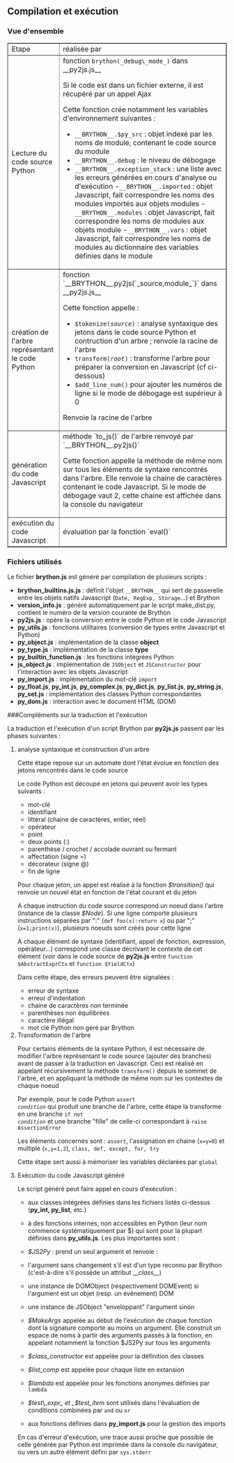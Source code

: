 Compilation et exécution
------------------------

### Vue d'ensemble

<table border=1 cellpadding =5>
<tr><td>Etape</td><td>réalisée par</td></tr>
<tr>
<td>Lecture du code source Python</td>
<td>fonction <code>brython(_debug\_mode_)</code> dans __py2js.js__

Si le code est dans un fichier externe, il est récupéré par un appel Ajax

  Cette fonction crée notamment les variables d'environnement suivantes :
  - `__BRYTHON__.$py_src` : objet indexé par les noms de module, contenant le code source du module
  - `__BRYTHON__.debug` : le niveau de débogage
  - `__BRYTHON__.exception_stack` : une liste avec les erreurs générées en cours d'analyse ou d'exécution
  -`__BRYTHON__.imported` : objet Javascript, fait correspondre les noms des modules importés aux objets modules
  -`__BRYTHON__.modules` : objet Javascript, fait correspondre les noms de modules aux objets module
  -`__BRYTHON__.vars` : objet Javascript, fait correspondre les noms de modules au dictionnaire des variables définies dans le module
</td>
</tr>

<tr>
<td>
création de l'arbre représentant le code Python
</td>
<td>
fonction `__BRYTHON__.py2js(`_source,module_`)` dans __py2js.js__

Cette fonction appelle :

- <code>$tokenize(_source_)</code> : analyse syntaxique des jetons dans le code source Python et contruction d'un arbre ;
 renvoie la racine de l'arbre
- <code>transform(_root_)</code> : transforme l'arbre pour préparer la conversion en Javascript (cf ci-dessous)
- `$add_line_num()` pour ajouter les numéros de ligne si le mode de débogage est supérieur à 0

Renvoie la racine de l'arbre
</td>
</tr>

<tr>
<td>génération du code Javascript</td>
<td>méthode `to_js()` de l'arbre renvoyé par `__BRYTHON__.py2js()`

Cette fonction appelle la méthode de même nom sur tous les éléments de syntaxe rencontrés dans l'arbre. Elle renvoie la chaine de caractères contenant le code Javascript. Si le mode de débogage vaut 2, cette chaine est affichée dans la console du navigateur
</td>
</tr>

<tr>
    
<td>
exécution du code Javascript
</td>
<td>
évaluation par la fonction `eval()`
</td>
</tr>

</table>

### Fichiers utilisés

Le fichier __brython.js__ est généré par compilation de plusieurs scripts :


- __brython\_builtins.js.js__ : définit l'objet `__BRYTHON__` qui sert de passerelle entre les objets natifs Javascript (`Date, RegExp, Storage`...) et Brython
- __version\_info.js__ : généré automatiquement par le script make_dist.py, contient le numéro de la version courante de Brython
- __py2js.js__ : opère la conversion entre le code Python et le code Javascript
- __py\_utils.js__ : fonctions utilitaires (conversion de types entre Javascript et Python)
- __py\_object.js__ : implémentation de la classe **object**
- __py\_type.js__ : implémentation de la classe **type**
- __py\_builtin\_function.js__ : les fonctions intégrées Python
- __js\_object.js__ : implémentation de `JSObject` et `JSConstructor` pour l'interaction avec les objets Javascript
- __py\_import.js__ : implémentation du mot-clé `import`
- __py\_float.js__, __py\_int.js__, __py\_complex.js__, __py\_dict.js__, __py\_list.js__, __py\_string.js__, __py\_set.js__ : implémentation des classes Python correspondantes
- __py\_dom.js__ : interaction avec le document HTML (DOM)

###Compléments sur la traduction et l'exécution

La traduction et l'exécution d'un script Brython par __py2js.js__ passent par les phases suivantes :
<ol>
<li>analyse syntaxique et construction d'un arbre

Cette étape repose sur un automate dont l'état évolue en fonction des jetons rencontrés dans le code source

Le code Python est découpé en jetons qui peuvent avoir les types suivants : 
- mot-clé
- identifiant
- littéral (chaine de caractères, entier, réel)
- opérateur
- point
- deux points (:)
- parenthèse / crochet / accolade ouvrant ou fermant
- affectation (signe =)
- décorateur (signe @)
- fin de ligne

Pour chaque jeton, un appel est réalisé à la fonction _$transition()_ qui renvoie un nouvel état en fonction de l'état courant et du jeton

A chaque instruction du code source correspond un noeud dans l'arbre (instance de la classe _$Node_). Si une ligne comporte plusieurs instructions séparées par ":" (`def foo(x):return x`) ou par ";" (`x=1;print(x)`), plusieurs noeuds sont créés pour cette ligne

A chaque élément de syntaxe (identifiant, appel de fonction, expression, opérateur...) correspond une classe décrivant le contexte de cet élément (voir dans le code source de __py2js.js__ entre `function $AbstractExprCtx` et `function $YieldCtx`)

Dans cette étape, des erreurs peuvent être signalées : 
- erreur de syntaxe
- erreur d'indentation
- chaine de caractères non terminée
- parenthèses non équilibrées
- caractère illégal
- mot clé Python non géré par Brython

<li>Transformation de l'arbre

Pour certains éléments de la syntaxe Python, il est nécessaire de modifier l'arbre représentant le code source (ajouter des branches) avant de passer à la traduction en Javascript. Ceci est réalisé en appelant récursivement la méthode `transform()` depuis le sommet de l'arbre, et en appliquant la méthode de même nom sur les contextes de chaque noeud

Par exemple, pour le code Python <code>assert _condition_</code> qui produit une branche de l'arbre, cette étape la transforme en une branche <code>if not _condition_</code> et une branche "fille" de celle-ci correspondant à `raise AssertionError`

Les éléments concernés sont : `assert`, l'assignation en chaine (`x=y=0`) et multiple (`x,y=1,2`), `class, def, except, for, try`

Cette étape sert aussi à mémoriser les variables déclarées par `global`

<li> Exécution du code Javascript généré

Le script généré peut faire appel en cours d'exécution :

- aux classes intégrées définies dans les fichiers listés ci-dessus (__py\_int, py\_list__, etc.)

- à des fonctions internes, non accessibles en Python (leur nom commence systématiquement par $) qui sont pour la plupart définies dans  __py\_utils.js__. Les plus importantes sont :

 - _$JS2Py_ : prend un seul argument et renvoie :
  - l'argument sans changement s'il est d'un type reconnu par Brython (c'est-à-dire s'il possède un attribut \_\__class\_\__)
  - une instance de DOMObject (respectivement DOMEvent) si l'argument est un objet (resp. un événement) DOM
  - une instance de JSObject "enveloppant" l'argument sinon
 - _$MakeArgs_ appelée au début de l'exécution de chaque fonction dont la signature comporte au moins un argument. Elle construit un espace de noms à partir des arguments passés à la fonction, en appelant notamment la fonction $JS2Py sur tous les arguments
 - _$class\_constructor_ est appelée pour la définition des classes
 - _$list\_comp_ est appelée pour chaque liste en extansion
 - _$lambda_ est appelée pour les fonctions anonymes définies par `lambda`
 - _$test\_expr_ et _$test\_item_ sont utilisés dans l'évaluation de conditions combinées par `and` ou `or`

- aux fonctions définies dans __py\_import.js__ pour la gestion des imports

En cas d'erreur d'exécution, une trace aussi proche que possible de celle générée par Python est imprimée dans la console du navigateur, ou vers un autre élément défini par `sys.stderr`

</ol>
